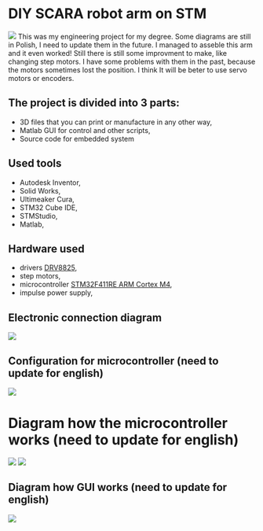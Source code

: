 # DIY SCARA robot arm on STM
**![](https://lh4.googleusercontent.com/ABQd5vq1c0ldNSoEnwkOGhyIGZaqVQTFeKYxtfsNj3kGQC6vxOHLKNlYYT2ozuKuFk2zLqL6891QtyBnZOXcPDm5re1l9ceZ-LM_snvF2MmU51Ttq4sJ8PyVP-bOtimQ9T2eR49-wyhFdd7ZgCoX0w)**
This was my engineering project for my degree. Some diagrams are still in Polish, I need to update them in the future. I managed to asseble this arm and it even worked! Still there is still some improvment to make, like changing step motors. I have some problems with them in the past, because the motors sometimes lost the position. I think It will be beter to use servo motors or encoders.

## The project is divided into 3 parts:

 - 3D files that you can print or manufacture in any other way,
 - Matlab GUI for control and other scripts,
 - Source code for embedded system
## Used tools
-   Autodesk Inventor, 
-   Solid Works,
-   Ultimeaker Cura,
-   STM32 Cube IDE,
-   STMStudio,
-   Matlab,

## Hardware used
- drivers [DRV8825](https://www.pololu.com/product/2133/resources),
- step motors,
- microcontroller [STM32F411RE ARM Cortex M4](https://www.st.com/en/microcontrollers-microprocessors/stm32f411re.html),
- impulse power supply,

## Electronic connection diagram
**![](https://lh5.googleusercontent.com/nKmWJya0fbPWllSuQG_HQbM3DfYyDt-D9mA5hlWi7UDCMJye_BiMH2IU7uxxWnVfjyAYpFUSWzN58-nSRfCej1MkS4L7Yngdn_mJDnEYBA_8KRHLEEIubmvhMm2AaKCJHVUYA3jSzPIqjDf9Sx4xeQ)**
## Configuration for microcontroller (need to update for english)
**![](https://lh4.googleusercontent.com/QScvlhmxzFa8vF1dAop5HeOpV6ow-eaoBgH1uNNaFO0UOSsm7i3ywd0YcP1Q7tkSM3ZkUmGWNNy9b9XqyT-ITDF197DPwa0yyejYGSJsqh1icJW07QhE2957qBZ6F08p8xflGptnkLFiwM1TbsX3cw)**
# Diagram how the microcontroller works (need to update for english)
**![](https://lh3.googleusercontent.com/V1Qc-ojZLnrgzsDHpTgU1ikWuBvMBiQC-pDYRW6ycB7fvoWEoxNiN43ZXLz99xh0iM9ovNDyTPZgKvXOpyxSm6ZN-d7WVnCRn_LeQaU2c-Qsek9Bqhq5bylSB3r0jv1Rgq4Z9rBSYhVFmuTvk1irJA)**
**![](https://lh4.googleusercontent.com/0ht6VHCupL8t4bBERGWUAZHz_y4jcy46S67kHKJvGChkQaMTBez2xoHmYMnqdsiuZMixcJe5aP-oQoxWEdga1gCYPUvwhI5727jpGE1EhffibXkIKN5SdF_Ct_lDy2_ndUVdEN59L4Ygsig5TgKlOw)**
## Diagram how GUI works (need to update for english)
**![](https://lh3.googleusercontent.com/9ME3EkPGCfWSMHXNhlisFo4qE9BVxlJ-WTjOTdNCgGWW3hZemoOB0p6WUqxd7G4aynbeX0L3QdBRMtybPCmFn3U6dRyHJ9CEger93IjJt47axH4ZgrmY7zI_WTk48BT3iiHdO6hzO-8uSihuJoZUjQ)**
